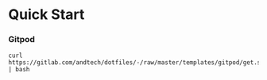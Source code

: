 # Quick Start

### Gitpod

```
curl https://gitlab.com/andtech/dotfiles/-/raw/master/templates/gitpod/get.sh | bash
```

